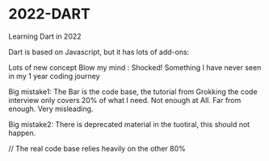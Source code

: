 # 2022-DART
Learning Dart in 2022

Dart is based on Javascript, but it has lots of add-ons:

Lots of new concept 
Blow my mind : Shocked!
Something I have never seen in my 1 year coding journey

Big mistake1: The Bar is the code base, the tutorial from Grokking the code interview only covers 20% of what I need. Not enough at All. Far from enough. Very misleading.

Big mistake2: There is deprecated material in the tuotiral, this should not happen.

// The real code base relies heavily on the other 80%
